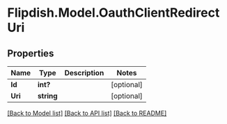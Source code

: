# Flipdish.Model.OauthClientRedirectUri
## Properties

Name | Type | Description | Notes
------------ | ------------- | ------------- | -------------
**Id** | **int?** |  | [optional] 
**Uri** | **string** |  | [optional] 

[[Back to Model list]](../README.md#documentation-for-models) [[Back to API list]](../README.md#documentation-for-api-endpoints) [[Back to README]](../README.md)

